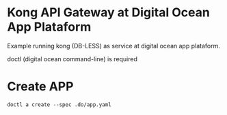 # Kong API Gateway at Digital Ocean App Plataform

Example running kong (DB-LESS) as service at digital ocean app plataform. 

doctl (digital ocean command-line) is required

# Create APP 

    doctl a create --spec .do/app.yaml